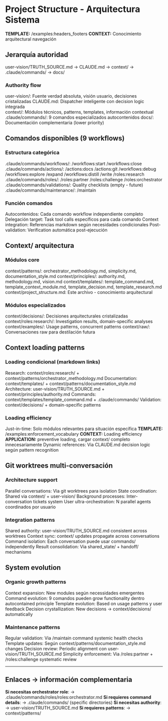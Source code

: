 # Project Structure - Arquitectura Sistema

**TEMPLATE:** /examples:headers_footers
**CONTEXT:** Conocimiento arquitectural navegación

## Jerarquía autoridad

user-vision/TRUTH_SOURCE.md → CLAUDE.md → context/ → .claude/commands/ → docs/

### Authority flow
user-vision/: Fuente verdad absoluta, visión usuario, decisiones cristalizadas
CLAUDE.md: Dispatcher inteligente con decision logic integrada  
context/: Módulos técnicos, patterns, templates, información contextual
.claude/commands/: 9 comandos especializados autocontenidos
docs/: Documentación complementaria (lower priority)

## Comandos disponibles (9 workflows)

### Estructura categórica
.claude/commands/workflows/: /workflows:start /workflows:close
.claude/commands/actions/: /actions:docs /actions:git /workflows:debug /workflows:explore /expand /workflows:distill /write /roles:research  
.claude/commands/roles/: /roles:partner /roles:challenge /roles:orchestrator
.claude/commands/validations/: Quality checklists (empty - future)
.claude/commands/maintenance/: /maintain

### Función comandos
Autocontenidos: Cada comando workflow independiente completo
Delegación target: Task tool calls específicos para cada comando
Context integration: Referencias markdown según necesidades condicionales
Post-validation: Verification automática post-ejecución

## Context/ arquitectura

### Módulos core
context/patterns/: orchestrator_methodology.md, simplicity.md, documentation_style.md
context/principles/: authority.md, methodology.md, vision.md
context/templates/: template_command.md, template_context_module.md, template_decision.md, template_research.md
context/project_structure.md: Este archivo - conocimiento arquitectural

### Módulos especializados
context/decisions/: Decisiones arquitecturales cristalizadas
context/roles:research/: Investigation results, domain-specific analyses
context/examples/: Usage patterns, concurrent patterns
context/raw/: Conversaciones raw para destilación futura

## Context loading patterns

### Loading condicional (markdown links)
Research: context/roles:research/ + context/patterns/orchestrator_methodology.md
Documentation: context/templates/ + context/patterns/documentation_style.md  
Architecture: user-vision/TRUTH_SOURCE.md + context/principles/authority.md
Commands: context/templates/template_command.md + .claude/commands/
Validation: context/decisions/ + domain-specific patterns

### Loading efficiency
Just-in-time: Solo módulos relevantes para situación específica
**TEMPLATE:** /examples:enforcement_vocabulary
**CONTEXT:** Loading efficiency
**APPLICATION:** preventive loading, cargar context/ completo innecesariamente
Dynamic references: Via CLAUDE.md decision logic según pattern recognition

## Git worktrees multi-conversación

### Architecture support
Parallel conversations: Via git worktrees para isolation
State coordination: Shared via context/ + user-vision/
Background processes: Inter-conversation tickets system
User ultra-orchestration: N parallel agents coordinados por usuario

### Integration patterns
Shared authority: user-vision/TRUTH_SOURCE.md consistent across worktrees
Context sync: context/ updates propagate across conversations
Command isolation: Each conversation puede usar commands/ independently
Result consolidation: Via shared_state/ + handoff/ mechanisms

## System evolution

### Organic growth patterns
Context expansion: New modules según necessidades emergentes
Command evolution: 9 comandos pueden grow functionality dentro autocontained principle
Template evolution: Based on usage patterns y user feedback
Decision crystallization: New decisions → context/decisions/ automatically

### Maintenance patterns  
Regular validation: Via /maintain command systemic health checks
Template updates: Según context/patterns/documentation_style.md changes
Decision review: Periodic alignment con user-vision/TRUTH_SOURCE.md
Simplicity enforcement: Via /roles:partner + /roles:challenge systematic review

---

## Enlaces → información complementaria
**Si necesitas orchestrator role**: → .claude/commands/roles/roles:orchestrator.md
**Si requieres command details**: → .claude/commands/ (specific directories)
**Si necesitas authority**: → user-vision/TRUTH_SOURCE.md
**Si requieres patterns**: → context/patterns/